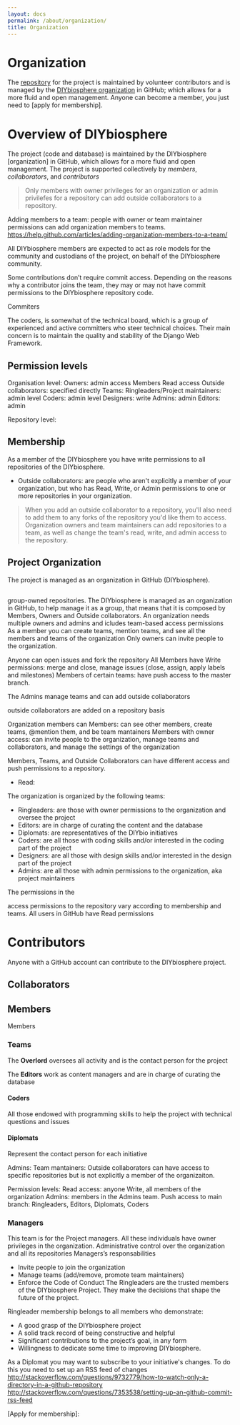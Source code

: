 ```yaml
---
layout: docs
permalink: /about/organization/
title: Organization
---
```


# Organization
The [repository] for the project is maintained by volunteer contributors and is managed by the [DIYbiosphere organization] in GitHub; which allows for a more fluid and open management. Anyone can become a member, you just need to [apply for membership].

# Overview of DIYbiosphere
The project (code and database) is maintained by the DIYbiosphere [organization] in GitHub, which allows for a more fluid and open management. The project is supported collectively by _members_, _collaborators_, and _contributors_  


> Only members with owner privileges for an organization or admin privilefes for a repository can add outside collaborators to a repository.





Adding members to a team: people with owner or team maintainer permissions can add organization members to teams. https://help.github.com/articles/adding-organization-members-to-a-team/



All DIYbiosphere members are expected to act as role models for the community and custodians of the project, on behalf of the DIYbiosphere community.

Some contributions don’t require commit access. Depending on the reasons why a contributor joins the team, they may or may not have commit permissions to the DIYbiosphere repository code.



Commiters

The coders, is somewhat of the technical board, which is a group of experienced and active committers who steer technical choices. Their main concern is to maintain the quality and stability of the Django Web Framework.

## Permission levels

Organisation level:
Owners: admin access
Members Read access
Outside collaborators: specified directly
Teams:
	Ringleaders/Project maintainers: admin level
	Coders: admin level
	Designers: write
	Admins: admin
	Editors: admin

Repository level:





## Membership
As a member of the DIYbiosphere you have write permissions to all repositories of the DIYbiosphere.

- Outside collaborators: are people who aren't explicitly a member of your organization, but who has Read, Write, or Admin permissions to one or more repositories in your organization.
> When you add an outside collaborator to a repository, you'll also need to add them to any forks of the repository you'd like them to access.
Organization owners and team maintainers can add repositories to a team, as well as change the team's read, write, and admin access to the repository.

## Project Organization
The project is managed as an organization in GitHub (DIYbiosphere).

##
group-owned repositories.
The DIYbiosphere is managed as an organization in GitHub, to help manage it as a group, that means that it is composed by Members, Owners and Outside collaborators.
An organization needs multiple owners and admins and icludes team-based access permissions
As a member you can create teams, mention teams, and see all the members and teams of the organization
Only owners can invite people to the organization.

Anyone can open issues and fork the repository
All Members have Write permissions: merge and close, manage issues (close, assign, apply labels and milestones)
Members of certain teams: have push access to the master branch.

The Admins manage teams and can add outside collaborators

outside collaborators are added on a repository basis

Organization members can
Members: can see other members, create teams, @mention them, and be team mantainers
Members with owner access: can invite people to the organization, manage teams and collaborators, and manage the settings of the organization

Members, Teams, and Outside Collaborators can have different access and push permissions to a repository.
- Read:

The organization is organized by the following teams:
- Ringleaders: are those with owner permissions to the organization and oversee the project
- Editors: are in charge of curating the content and the database
- Diplomats: are representatives of the DIYbio initiatives
- Coders: are all those with coding skills and/or interested in the coding part of the project
- Designers: are all those with design skills and/or interested in the design part of the project
- Admins: are all those with admin permissions to the organization, aka project maintainers

The permissions in the

access permissions to the repository vary according to membership and teams.
All users in GitHub have Read permissions

# Contributors
Anyone with a GitHub account can contribute to the DIYbiosphere project.
## Collaborators

## Members
Members
### Teams

The **Overlord** oversees all activity and is the contact person for the project

The **Editors** work as content managers and are in charge of curating the database
#### Coders
All those endowed with programming skills to help the project with technical questions and issues
#### Diplomats
Represent the contact person for each initiative

Admins:
Team mantainers:
Outside collaborators can have access to specific repositories but is not explicitly a member of the organizaiton.


Permission levels:
Read access: anyone
Write, all members of the organization
Admins: members in the Admins team.
Push access to main branch: Ringleaders, Editors, Diplomats, Coders


### Managers
This team is for the Project managers. All these individuals have owner privileges in the organization. Administrative control over the organization and all its repositories
Managers’s responsabilities
- Invite people to join the organization
- Manage teams (add/remove, promote team maintainers)
- Enforce the Code of Conduct
The Ringleaders are the trusted members of the DIYbiosphere Project. They make the decisions that shape the future of the project.

Ringleader membership belongs to all members who demonstrate:
- A good grasp of the DIYbiosphere project
- A solid track record of being constructive and helpful
- Significant contributions to the project’s goal, in any form
- Willingness to dedicate some time to improving DIYbiosphere.









As a Diplomat you may want to subscribe to your initiative's changes. To do this you need to set up an RSS feed of changes
http://stackoverflow.com/questions/9732779/how-to-watch-only-a-directory-in-a-github-repository
http://stackoverflow.com/questions/7353538/setting-up-an-github-commit-rss-feed

[Repository]: https://github.com/DIYbiosphere/diybiosphere.io
[DIYbiosphere organization]: https://github.com/DIYbiosphere
[Apply for membership]:
